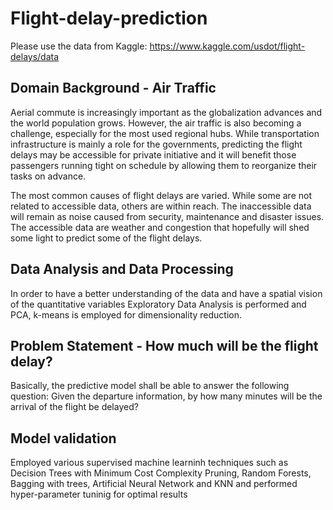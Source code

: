 # Flight-delay-prediction

Please use the data from Kaggle: https://www.kaggle.com/usdot/flight-delays/data

## Domain Background - Air Traffic
Aerial commute is increasingly important as the globalization advances and the world population grows. However, the air traffic is also becoming a challenge, especially for the most used regional hubs. While transportation infrastructure is mainly a role for the governments, predicting the flight delays may be accessible for private initiative and it will benefit those passengers running tight on schedule by allowing them to reorganize their tasks on advance.

The most common causes of flight delays are varied. While some are not related to accessible data, others are within reach. The inaccessible data will remain as noise caused from security, maintenance and disaster issues. The accessible data are weather and congestion that hopefully will shed some light to predict some of the flight delays.

## Data Analysis and Data Processing
In order to have a better understanding of the data and have a spatial vision of the quantitative variables Exploratory Data Analysis is performed and PCA, k-means is employed for dimensionality reduction.

## Problem Statement - How much will be the flight delay?
Basically, the predictive model shall be able to answer the following question:
Given the departure information, by how many minutes will be the arrival of the flight be delayed?

## Model validation
Employed various supervised machine learninh techniques such as Decision Trees with Minimum Cost Complexity Pruning, Random Forests, Bagging with trees, Artificial Neural Network and KNN and performed hyper-parameter tuninig for optimal results
